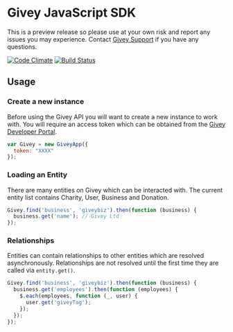 # Givey JavaScript SDK

This is a preview release so please use at your own risk and report any issues you may experience. Contact [Givey Support](https://www.givey.com/support) if you have any questions.

[![Code Climate](https://codeclimate.com/github/givey/js-sdk/badges/gpa.svg)](https://codeclimate.com/github/givey/js-sdk)
[![Build Status](https://travis-ci.org/givey/js-sdk.png?branch=master)](https://travis-ci.org/givey/js-sdk)



## Usage

### Create a new instance

Before using the Givey API you will want to create a new instance to work with. You will require an access token which can be obtained from the [Givey Developer Portal](https://www.givey.com/developers).

``` js
var Givey = new GiveyApp({
  token: "XXXX"
});
```


### Loading an Entity

There are many entities on Givey which can be interacted with. The current entity list contains Charity, User, Business and Donation.

``` js
Givey.find('business', 'giveybiz').then(function (business) {
  business.get('name'); // Givey Ltd
});
```


### Relationships

Entities can contain relationships to other entities which are resolved asynchronously. Relationships are not resolved until the first time they are called via ```entity.get()```.

``` js
Givey.find('business', 'giveybiz').then(function (business) {
  business.get('employees').then(function (employees) {
    $.each(employees, function (_, user) {
      user.get('giveyTag');
    });
  });
});
```
